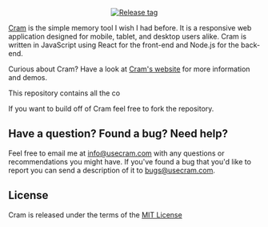 
<p align="center">
    <a href="https://github.com/nordquists/cram/releases" target="_blank">
        <img src="https://img.shields.io/github/v/release/nordquists/cram" alt="Release tag">
    </a>
</p>


[Cram](https://www.usecram.com) is the simple memory tool I wish I had before. It is a responsive web application designed for mobile, tablet, and desktop users alike. Cram is written in JavaScript using React for the front-end and Node.js for the back-end. 

Curious about Cram? Have a look at [Cram's website](https://www.usecram.com) for more information and demos.


This repository contains all the co


If you want to build off of Cram feel free to fork the repository. 





## Have a question? Found a bug? Need help?

Feel free to email me at [info@usecram.com](mailto:info@usecram.com) with any questions or recommendations you might have. If you've found a bug that you'd like to report you can send a description of it to [bugs@usecram.com](mailto:bugs@usecram.com).

## License 
Cram is released under the terms of the [MIT License](https://github.com/nordquists/cram/blob/master/LICENSE)